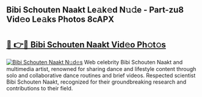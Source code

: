 ## Bibi Schouten Naakt Le𝚊k𝚎d N𝚞𝚍e - Part-zu8 Vid𝚎o Le𝚊ks Photos 8cAPX

# <h2><a href="http://fb8olr.evod.top/?m=Bibi+Schouten+Naakt">🔗 👉🔴 Bibi Schouten Naakt Vid𝚎o Ph𝚘t𝚘s</a></h2>

[![Bibi Schouten Naakt N𝚞d𝚎s](https://i.imgur.com/8V9OHl7.gif)](http://fb8olr.evod.top/?m=Bibi+Schouten+Naakt)
Web celebrity Bibi Schouten Naakt and multimedia artist, renowned for sharing dance and lifestyle content through solo and collaborative dance routines and brief videos. Respected scientist Bibi Schouten Naakt, recognized for their groundbreaking research and contributions to their field. 
